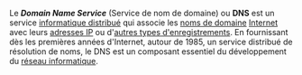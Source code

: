 Le ***Domain Name Service*** (Service de nom de domaine) ou **DNS** est un service [informatique distribué](https://fr.wikipedia.org/wiki/Informatique_distribuée) qui associe les [noms de domaine](https://fr.wikipedia.org/wiki/Nom_de_domaine) [Internet](https://fr.wikipedia.org/wiki/Internet) avec leurs [adresses IP](https://fr.wikipedia.org/wiki/Adresse_IP) ou d'[autres types d'enregistrements](https://fr.wikipedia.org/wiki/Domain_Name_Service#Principaux_enregistrements_DNS). En fournissant dès les premières années d'Internet, autour de 1985, un  service distribué de résolution de noms, le DNS est un composant  essentiel du développement du [réseau informatique](https://fr.wikipedia.org/wiki/Réseau_informatique).